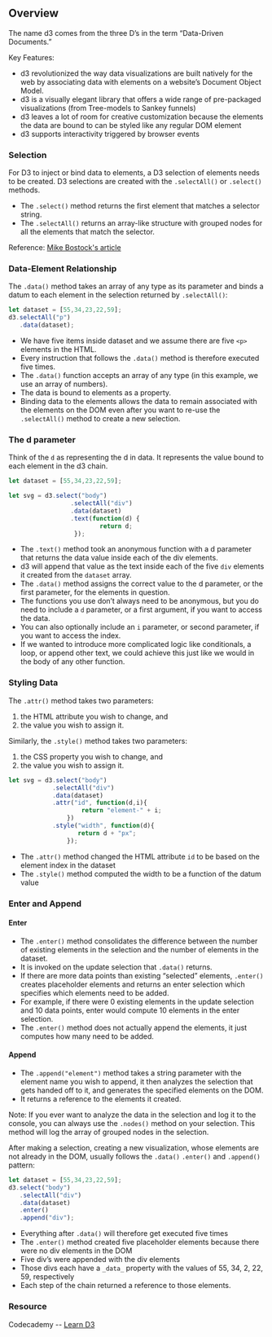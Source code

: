 ## Overview

The name d3 comes from the three D’s in the term “Data-Driven Documents.”

Key Features:
- d3 revolutionized the way data visualizations are built natively for the web by associating data with elements on a website’s Document Object Model.
- d3 is a visually elegant library that offers a wide range of pre-packaged visualizations (from Tree-models to Sankey funnels)
- d3 leaves a lot of room for creative customization because the elements the data are bound to can be styled like any regular DOM element
- d3 supports interactivity triggered by browser events


### Selection

For D3 to inject or bind data to elements, a D3 selection of elements needs to be created. 
D3 selections are created with the `.selectAll()` or `.select()` methods.
- The `.select()` method returns the first element that matches a selector string.
- The `.selectAll()` returns an array-like structure with grouped nodes for all the elements that match the selector.

Reference: [Mike Bostock's article](https://bost.ocks.org/mike/selection/)


### Data-Element Relationship

The `.data()` method takes an array of any type as its parameter and binds a datum to each element in the selection returned by `.selectAll()`:
```js
let dataset = [55,34,23,22,59];
d3.selectAll("p")
   .data(dataset);
```

- We have five items inside dataset and we assume there are five `<p>` elements in the HTML.
- Every instruction that follows the `.data()` method is therefore executed five times.
- The `.data()` function accepts an array of any type (in this example, we use an array of numbers).
- The data is bound to elements as a property.
- Binding data to the elements allows the data to remain associated with the elements on the DOM even after you want to re-use the `.selectAll()` method to create a new selection.


### The d parameter

Think of the `d` as representing the d in data. It represents the value bound to each element in the d3 chain.
```js
let dataset = [55,34,23,22,59];

let svg = d3.select("body")
                 .selectAll("div")
                 .data(dataset)
                 .text(function(d) {
                         return d;
                  });
```
- The `.text()` method took an anonymous function with a d parameter that returns the data value inside each of the div elements.
- d3 will append that value as the text inside each of the five `div` elements it created from the `dataset` array.
- The `.data()` method assigns the correct value to the d parameter, or the first parameter, for the elements in question.
- The functions you use don’t always need to be anonymous, but you do need to include a `d` parameter, or a first argument, if you want to access the data.
- You can also optionally include an `i` parameter, or second parameter, if you want to access the index.
- If we wanted to introduce more complicated logic like conditionals, a loop, or append other text, we could achieve this just like we would in the body of any other function.


### Styling Data

The `.attr()` method takes two parameters: 
1. the HTML attribute you wish to change, and 
2. the value you wish to assign it.

Similarly, the `.style()` method takes two parameters: 
1. the CSS property you wish to change, and 
2. the value you wish to assign it.

```js
let svg = d3.select("body")
            .selectAll("div")
            .data(dataset)
            .attr("id", function(d,i){ 
                    return "element-" + i; 
                })
            .style("width", function(d){
                   return d + "px";
                });
```
- The `.attr()` method changed the HTML attribute `id` to be based on the element index in the dataset
- The `.style()` method computed the width to be a function of the datum value


### Enter and Append

#### Enter
- The `.enter()` method consolidates the difference between the number of existing elements in the selection and the number of elements in the dataset.
- It is invoked on the update selection that `.data()` returns.
- If there are more data points than existing “selected” elements, `.enter()` creates placeholder elements and returns an enter selection which specifies which elements need to be added.
- For example, if there were 0 existing elements in the update selection and 10 data points, enter would compute 10 elements in the enter selection.
- The `.enter()` method does not actually append the elements, it just computes how many need to be added.

#### Append
- The `.append("element")` method takes a string parameter with the element name you wish to append, it then analyzes the selection that gets handed off to it, and generates the specified elements on the DOM.
- It returns a reference to the elements it created.

Note: 
If you ever want to analyze the data in the selection and log it to the console, you can always use the `.nodes()` method on your selection. This method will log the array of grouped nodes in the selection.

After making a selection, creating a new visualization, whose elements are not already in the DOM, usually follows the `.data()` `.enter()` and `.append()` pattern:
```js
let dataset = [55,34,23,22,59];
d3.select("body")
   .selectAll("div")
   .data(dataset)
   .enter()
   .append("div");
```
- Everything after `.data()` will therefore get executed five times
- The `.enter()` method created five placeholder elements because there were no div elements in the DOM
- Five div’s were appended with the div elements
- Those divs each have a `_data_` property with the values of 55, 34, 2, 22, 59, respectively
- Each step of the chain returned a reference to those elements.


### Resource
Codecademy -- [Learn D3](https://www.codecademy.com/learn/learn-d3)